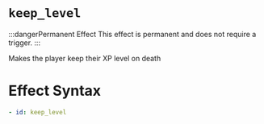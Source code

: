 # `keep_level`
:::dangerPermanent Effect
This effect is permanent and does not require a trigger.
:::

Makes the player keep their XP level on death

# Effect Syntax
```yaml
- id: keep_level
```
